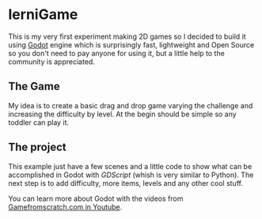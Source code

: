lerniGame
=========

This is my very first experiment making 2D games so I decided to build it using [Godot](http://www.godotengine.org) engine which is surprisingly fast, lightweight and Open Source so you don't need to pay anyone for using it, but a little help to the community is appreciated.

The Game
--------

My idea is to create a basic drag and drop game varying the challenge and increasing the difficulty by level. At the begin should be simple so any toddler can play it.

The project
-----------
This example just have a few scenes and a little code to show what can be accomplished in Godot with *GDScript* (whish is very similar to Python). The next step is to add difficulty, more items, levels and any other cool stuff.

You can learn more about Godot with the videos from [Gamefromscratch.com in Youtube](https://www.youtube.com/watch?v=UWB-HVFxEpU&index=1&list=PLS9MbmO_ssyAXRl-_ktrebQBFxjSQt7UX).
